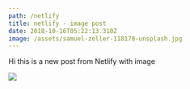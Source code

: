 ```yaml
---
path: /netlify
title: netlify - image post
date: 2018-10-16T05:22:13.310Z
image: /assets/samuel-zeller-118178-unsplash.jpg
---
```

Hi this is a new post from Netlify with image

![](/assets/dominik-dancs-713339-unsplash.jpg)
